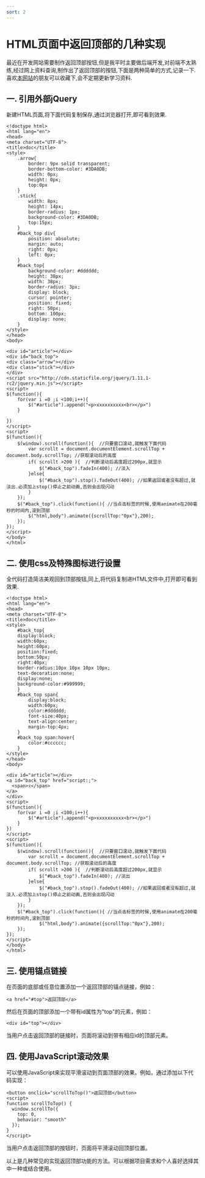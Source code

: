 ```yaml
---
sort: 2
---
```


# HTML页面中返回顶部的几种实现

最近在开发网站需要制作返回顶部按钮,但是我平时主要做后端开发,对前端不太熟练,经过网上资料查询,制作出了返回顶部的按钮,下面是两种简单的方式,记录一下.喜欢[本网站](https://justmyfreedom.com/)的朋友可以收藏下,会不定期更新学习资料.


## 一. 引用外部jQuery

新建HTML页面,将下面代码复制保存,通过浏览器打开,即可看到效果.

```
<!doctype html>
<html lang="en">
<head>
<meta charset="UTF-8">
<title>doc</title>
<style>
    .arrow{
        border: 9px solid transparent;
        border-bottom-color: #3DA0DB;
        width: 0px;
        height: 0px;
        top:0px
    }
    .stick{
        width: 8px;
        height: 14px;
        border-radius: 1px;
        background-color: #3DA0DB;
        top:15px;
    }
    #back_top div{
        position: absolute;
        margin: auto;
        right: 0px;
        left: 0px;
    }
    #back_top{
        background-color: #dddddd;
        height: 38px;
        width: 38px;
        border-radius: 3px;
        display: block;
        cursor: pointer;
        position: fixed;
        right: 50px;
        bottom: 100px;
        display: none;
    }
</style>
</head>
<body>

<div id="article"></div>
<div id="back_top">
<div class="arrow"></div>
<div class="stick"></div>
</div>
<script src="http://cdn.staticfile.org/jquery/1.11.1-rc2/jquery.min.js"></script>
<script>
$(function(){
    for(var i =0 ;i <100;i++){
        $("#article").append("<p>xxxxxxxxxx<br></p>")
    }

})
</script>
<script>
$(function(){
    $(window).scroll(function(){  //只要窗口滚动,就触发下面代码
        var scrollt = document.documentElement.scrollTop + document.body.scrollTop; //获取滚动后的高度
        if( scrollt >200 ){  //判断滚动后高度超过200px,就显示
            $("#back_top").fadeIn(400); //淡入
        }else{
            $("#back_top").stop().fadeOut(400); //如果返回或者没有超过,就淡出.必须加上stop()停止之前动画,否则会出现闪动
        }
    });
    $("#back_top").click(function(){ //当点击标签的时候,使用animate在200毫秒的时间内,滚到顶部
        $("html,body").animate({scrollTop:"0px"},200);
    }); 
});
</script>
</body>
</html>
```

## 二. 使用css及特殊图标进行设置
全代码打造简洁美观回到顶部按钮,同上,将代码复制进HTML文件中,打开即可看到效果.

```
<!doctype html>
<html lang="en">
<head>
<meta charset="UTF-8">
<title>doc</title>
<style>
    #back_top{ 
	display:block;  
	width:60px; 
	height:60px;
	position:fixed;  
	bottom:50px;  
	right:40px; 
	border-radius:10px 10px 10px 10px;   
	text-decoration:none;  
	display:none;  
	background-color:#999999;     
	}
	#back_top span{ 
		display:block; 
		width:60px; 
		color:#dddddd; 
		font-size:40px; 
		text-align:center; 
		margin-top:4px;
	} 
	#back_top span:hover{ 
		color:#cccccc; 
	} 
</style>
</head>
<body>

<div id="article"></div>
<a id="back_top" href="script:;">   
  <span>⌆</span> 
</a>
</div>
<script>
$(function(){
    for(var i =0 ;i <100;i++){
        $("#article").append("<p>xxxxxxxxxx<br></p>")
    }
})
</script>
<script>
$(function(){
	$(window).scroll(function(){  //只要窗口滚动,就触发下面代码 
		var scrollt = document.documentElement.scrollTop + document.body.scrollTop; //获取滚动后的高度 
		if( scrollt >200 ){  //判断滚动后高度超过200px,就显示  
			$("#back_top").fadeIn(400); //淡出     
		}else{      
			$("#back_top").stop().fadeOut(400); //如果返回或者没有超过,就淡入.必须加上stop()停止之前动画,否则会出现闪动   
		}
	});
	$("#back_top").click(function(){ //当点击标签的时候,使用animate在200毫秒的时间内,滚到顶部
			$("html,body").animate({scrollTop:"0px"},200);
	});
});
</script>
</body>
</html>
```
## 三. 使用锚点链接

在页面的底部或任意位置添加一个返回顶部的锚点链接，例如：

```
<a href="#top">返回顶部</a>
```
然后在页面的顶部添加一个带有id属性为"top"的元素，例如：

```
<div id="top"></div>
```
当用户点击返回顶部的链接时，页面将滚动到带有相应id的顶部元素。

## 四. 使用JavaScript滚动效果

可以使用JavaScript来实现平滑滚动到页面顶部的效果。例如，通过添加以下代码实现：

```
<button onclick="scrollToTop()">返回顶部</button>
<script>
function scrollToTop() {
  window.scrollTo({
    top: 0,
    behavior: "smooth"
  });
}
</script>

```

当用户点击返回顶部的按钮时，页面将平滑滚动回顶部位置。

以上是几种常见的实现返回顶部功能的方法。可以根据项目需求和个人喜好选择其中一种或结合使用。

